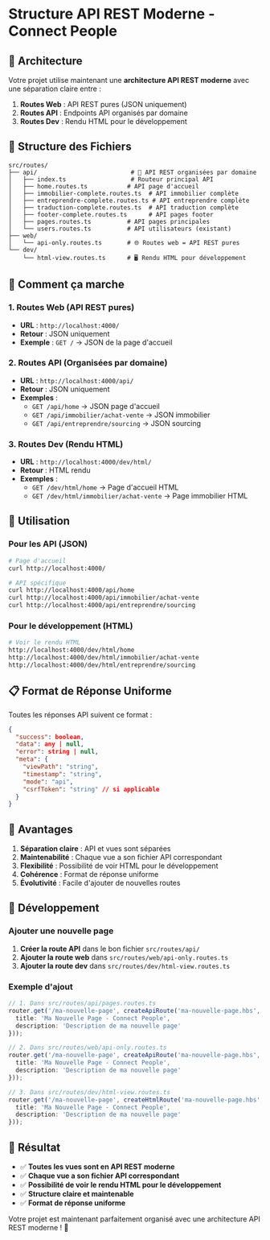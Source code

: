 # Structure API REST Moderne - Connect People

## 🎯 Architecture

Votre projet utilise maintenant une **architecture API REST moderne** avec une séparation claire entre :

1. **Routes Web** : API REST pures (JSON uniquement)
2. **Routes API** : Endpoints API organisés par domaine
3. **Routes Dev** : Rendu HTML pour le développement

## 📁 Structure des Fichiers

```
src/routes/
├── api/                          # 🚀 API REST organisées par domaine
│   ├── index.ts                  # Routeur principal API
│   ├── home.routes.ts           # API page d'accueil
│   ├── immobilier-complete.routes.ts  # API immobilier complète
│   ├── entreprendre-complete.routes.ts # API entreprendre complète
│   ├── traduction-complete.routes.ts  # API traduction complète
│   ├── footer-complete.routes.ts      # API pages footer
│   ├── pages.routes.ts          # API pages principales
│   └── users.routes.ts          # API utilisateurs (existant)
├── web/
│   └── api-only.routes.ts       # 🌐 Routes web = API REST pures
└── dev/
    └── html-view.routes.ts      # 🖥️ Rendu HTML pour développement
```

## 🔄 Comment ça marche

### 1. Routes Web (API REST pures)
- **URL** : `http://localhost:4000/`
- **Retour** : JSON uniquement
- **Exemple** : `GET /` → JSON de la page d'accueil

### 2. Routes API (Organisées par domaine)
- **URL** : `http://localhost:4000/api/`
- **Retour** : JSON uniquement
- **Exemples** :
  - `GET /api/home` → JSON page d'accueil
  - `GET /api/immobilier/achat-vente` → JSON immobilier
  - `GET /api/entreprendre/sourcing` → JSON sourcing

### 3. Routes Dev (Rendu HTML)
- **URL** : `http://localhost:4000/dev/html/`
- **Retour** : HTML rendu
- **Exemples** :
  - `GET /dev/html/home` → Page d'accueil HTML
  - `GET /dev/html/immobilier/achat-vente` → Page immobilier HTML

## 🚀 Utilisation

### Pour les API (JSON)
```bash
# Page d'accueil
curl http://localhost:4000/

# API spécifique
curl http://localhost:4000/api/home
curl http://localhost:4000/api/immobilier/achat-vente
curl http://localhost:4000/api/entreprendre/sourcing
```

### Pour le développement (HTML)
```bash
# Voir le rendu HTML
http://localhost:4000/dev/html/home
http://localhost:4000/dev/html/immobilier/achat-vente
http://localhost:4000/dev/html/entreprendre/sourcing
```

## 📋 Format de Réponse Uniforme

Toutes les réponses API suivent ce format :

```json
{
  "success": boolean,
  "data": any | null,
  "error": string | null,
  "meta": {
    "viewPath": "string",
    "timestamp": "string",
    "mode": "api",
    "csrfToken": "string" // si applicable
  }
}
```

## 🎨 Avantages

1. **Séparation claire** : API et vues sont séparées
2. **Maintenabilité** : Chaque vue a son fichier API correspondant
3. **Flexibilité** : Possibilité de voir HTML pour le développement
4. **Cohérence** : Format de réponse uniforme
5. **Évolutivité** : Facile d'ajouter de nouvelles routes

## 🔧 Développement

### Ajouter une nouvelle page

1. **Créer la route API** dans le bon fichier `src/routes/api/`
2. **Ajouter la route web** dans `src/routes/web/api-only.routes.ts`
3. **Ajouter la route dev** dans `src/routes/dev/html-view.routes.ts`

### Exemple d'ajout

```typescript
// 1. Dans src/routes/api/pages.routes.ts
router.get('/ma-nouvelle-page', createApiRoute('ma-nouvelle-page.hbs', {
  title: 'Ma Nouvelle Page - Connect People',
  description: 'Description de ma nouvelle page'
}));

// 2. Dans src/routes/web/api-only.routes.ts
router.get('/ma-nouvelle-page', createApiRoute('ma-nouvelle-page.hbs', {
  title: 'Ma Nouvelle Page - Connect People',
  description: 'Description de ma nouvelle page'
}));

// 3. Dans src/routes/dev/html-view.routes.ts
router.get('/ma-nouvelle-page', createHtmlRoute('ma-nouvelle-page.hbs', {
  title: 'Ma Nouvelle Page - Connect People',
  description: 'Description de ma nouvelle page'
}));
```

## 🎯 Résultat

- ✅ **Toutes les vues sont en API REST moderne**
- ✅ **Chaque vue a son fichier API correspondant**
- ✅ **Possibilité de voir le rendu HTML pour le développement**
- ✅ **Structure claire et maintenable**
- ✅ **Format de réponse uniforme**

Votre projet est maintenant parfaitement organisé avec une architecture API REST moderne ! 🚀



